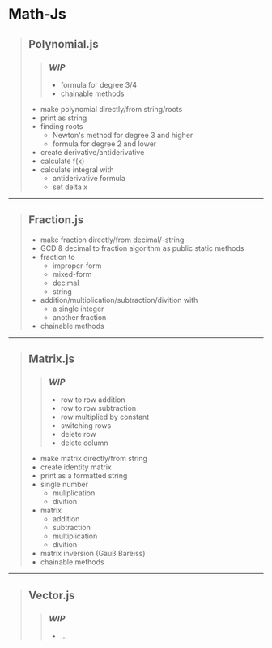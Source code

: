 # Math-Js

> ## Polynomial.js
>
> >
> > ### __*WIP*__
> >
> > + formula for degree 3/4
> > + chainable methods
> >
>
> + make polynomial directly/from string/roots
> + print as string
> + finding roots
>   + Newton's method for degree 3 and higher
>   + formula for degree 2 and lower
> + create derivative/antiderivative
> + calculate f(x)
> + calculate integral with
>   + antiderivative formula
>   + set delta x
>
----
>
> ## Fraction.js
>
> + make fraction directly/from decimal/-string
> + GCD & decimal to fraction algorithm as public static methods
> + fraction to
>   + improper-form
>   + mixed-form
>   + decimal
>   + string
> + addition/multiplication/subtraction/divition with
>   + a single integer
>   + another fraction
> + chainable methods
>
----
>
> ## Matrix.js
>
> >
> > ### __*WIP*__
> >
> > + row to row addition
> > + row to row subtraction
> > + row multiplied by constant
> > + switching rows
> > + delete row
> > + delete column
> >
>
> + make matrix directly/from string
> + create identity matrix
> + print as a formatted string
> + single number
>   + muliplication
>   + divition
> + matrix
>   + addition
>   + subtraction
>   + multiplication
>   + divition
> + matrix inversion (Gauß Bareiss)
> + chainable methods
>
----
>
> ## Vector.js
>
> >
> > ### __*WIP*__
> >
> > + ...
> >
>

